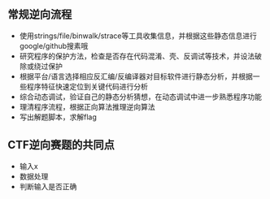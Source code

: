 ## 常规逆向流程

- 使用strings/file/binwalk/strace等工具收集信息，并根据这些静态信息进行google/github搜素哦
- 研究程序的保护方法，检查是否存在代码混淆、壳、反调试等技术，并设法破除或绕过保护
- 根据平台/语言选择相应反汇编/反编译器对目标软件进行静态分析，并根据一些程序特征快速定位到关键代码进行分析
- 综合动态调试，验证自己的静态分析猜想，在动态调试中进一步熟悉程序功能
- 理清程序流程，根据正向算法推理逆向算法
- 写出解题脚本，求解flag

## CTF逆向赛题的共同点

- 输入x
- 数据处理
- 判断输入是否正确

